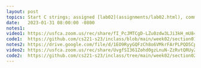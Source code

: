 ```yaml
---
layout: post
topics: Start C strings; assigned [lab02](assignments/lab02.html), command-line arguments in C
date:   2023-01-31 08:00:00 -0800
notes1: 
video1: https://usfca.zoom.us/rec/share/fI_PcJMTCgD-LZu0zdw3LJi3kH_mU84uildWG2aGsaM5a9ACxGz7zOxzH-L3eEdF.a_XLlpco-yyDStfo
code1:  https://github.com/cs221-s23/inclass/blob/main/week02/section01/arg_test.c
notes2: https://drive.google.com/file/d/1EO9RyyGQFzCh8o6VMkrFArPLPQD5Cpm9/view?usp=share_link
video2: https://usfca.zoom.us/rec/share/UvgfSI361Zohd0gzLnuN-ZzRvtQRUyZS43EU8jy-Ack1Tg35oq_0Zutr9brvRukJ.BZCDoKIFByPqte8W 
code2:  https://github.com/cs221-s23/inclass/tree/main/week02/section02
---
```

